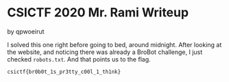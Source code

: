 # CSICTF 2020 Mr. Rami Writeup
by qpwoeirut

I solved this one right before going to bed, around midnight.
After looking at the website, and noticing there was already a BroBot challenge, I just checked `robots.txt`.
And that points us to the flag.

`csictf{br0b0t_1s_pr3tty_c00l_1_th1nk}`